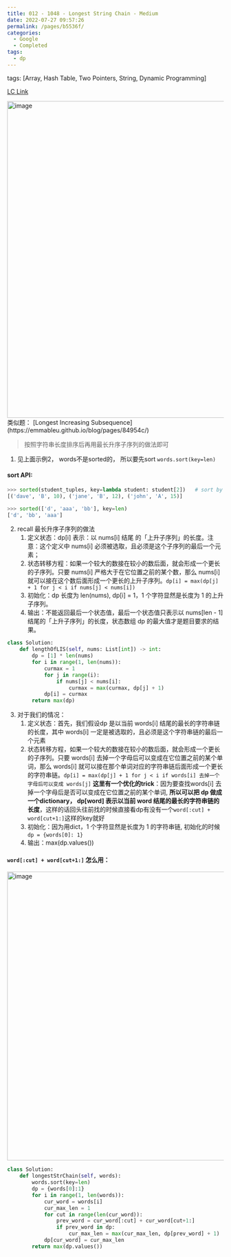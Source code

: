 ```yaml
---
title: 012 - 1048 - Longest String Chain - Medium
date: 2022-07-27 09:57:26
permalink: /pages/b5536f/
categories:
  - Google
  - Completed
tags:
  - dp
---
```

tags: [Array, Hash Table, Two Pointers, String, Dynamic Programming]

[LC Link](https://leetcode.cn/problems/longest-string-chain/)

<img width="735" alt="image" src="https://user-images.githubusercontent.com/41789327/180893277-873c4d39-c252-47b6-a40e-5adf524a8378.png">
类似题： 
[Longest Increasing Subsequence](https://emmableu.github.io/blog/pages/84954c/)

> 按照字符串长度排序后再用最长升序子序列的做法即可

1. 见上面示例2， words不是sorted的， 所以要先sort  `words.sort(key=len)`
#### sort API:
```python
>>> sorted(student_tuples, key=lambda student: student[2])   # sort by age
[('dave', 'B', 10), ('jane', 'B', 12), ('john', 'A', 15)]

>>> sorted(['d', 'aaa', 'bb'], key=len)
['d', 'bb', 'aaa']
```

2. recall 最长升序子序列的做法
	1. 定义状态：dp[i] 表示：以 nums[i] 结尾 的「上升子序列」的长度。注意：这个定义中 nums[i] 必须被选取，且必须是这个子序列的最后一个元素；
	2. 状态转移方程：如果一个较大的数接在较小的数后面，就会形成一个更长的子序列。只要 nums[i] 严格大于在它位置之前的某个数，那么 nums[i] 就可以接在这个数后面形成一个更长的上升子序列。`dp[i] = max(dp[j] + 1 for j < i if nums[j] < nums[i])`
	3. 初始化：dp 长度为 len(nums), dp[i] = 1，1 个字符显然是长度为 1 的上升子序列。
	4. 输出：不能返回最后一个状态值，最后一个状态值只表示以 nums[len - 1] 结尾的「上升子序列」的长度，状态数组 dp 的最大值才是题目要求的结果。
```python
class Solution:
    def lengthOfLIS(self, nums: List[int]) -> int:
        dp = [1] * len(nums)
        for i in range(1, len(nums)):
            curmax = 1
            for j in range(i):
                if nums[j] < nums[i]:
                    curmax = max(curmax, dp[j] + 1)
            dp[i] = curmax
        return max(dp)
```
3. 对于我们的情况：
	1. 定义状态：首先，我们假设dp 是以当前 words[i] 结尾的最长的字符串链的长度，其中 words[i] 一定是被选取的，且必须是这个字符串链的最后一个元素
	2. 状态转移方程，如果一个较大的数接在较小的数后面，就会形成一个更长的子序列。只要  words[i] 去掉一个字母后可以变成在它位置之前的某个单词，那么  words[i] 就可以接在那个单词对应的字符串链后面形成一个更长的字符串链。`dp[i] = max(dp[j] + 1 for j < i if words[i] 去掉一个字母后可以变成 words[j]`
		**这里有一个优化的trick**：因为要查找words[i] 去掉一个字母后是否可以变成在它位置之前的某个单词, **所以可以把 dp 做成一个dictionary， dp[word] 表示以当前 word 结尾的最长的字符串链的长度**，这样的话回头往前找的时候直接看dp有没有一个`word[:cut] + word[cut+1:]`这样的key就好
	3. 初始化：因为用dict，1 个字符显然是长度为 1 的字符串链, 初始化的时候`dp = {words[0]: 1}`
	4. 输出：max(dp.values())

#### `word[:cut] + word[cut+1:]` 怎么用：
<img width="670" alt="image" src="https://user-images.githubusercontent.com/41789327/180900281-db77163e-1402-4638-9b80-41af503ae9fb.png">

```python
class Solution:
	def longestStrChain(self, words):
		words.sort(key=len)
		dp = {words[0]:1}
		for i in range(1, len(words)):
			cur_word = words[i]
			cur_max_len = 1
			for cut in range(len(cur_word)):
				prev_word = cur_word[:cut] + cur_word[cut+1:]
				if prev_word in dp:
					cur_max_len = max(cur_max_len, dp[prev_word] + 1)
			dp[cur_word] = cur_max_len
		return max(dp.values())
```

